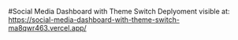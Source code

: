 #Social Media Dashboard with Theme Switch
Deplyoment visible at: https://social-media-dashboard-with-theme-switch-ma8qwr463.vercel.app/
